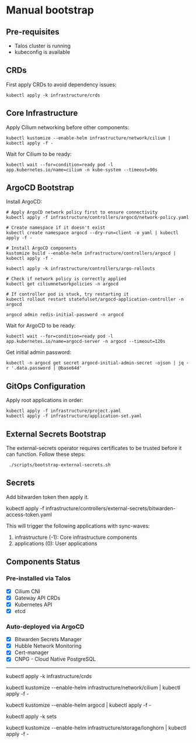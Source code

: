 # Manual bootstrap

## Pre-requisites

- Talos cluster is running
- kubeconfig is available

## CRDs

First apply CRDs to avoid dependency issues:

```shell
kubectl apply -k infrastructure/crds
```

## Core Infrastructure

Apply Cilium networking before other components:

```shell
kubectl kustomize --enable-helm infrastructure/network/cilium | kubectl apply -f -
```

Wait for Cilium to be ready:

```shell
kubectl wait --for=condition=ready pod -l app.kubernetes.io/name=cilium -n kube-system --timeout=90s
```

## ArgoCD Bootstrap

Install ArgoCD:

```shell
# Apply ArgoCD network policy first to ensure connectivity
kubectl apply -f infrastructure/controllers/argocd/network-policy.yaml

# Create namespace if it doesn't exist
kubectl create namespace argocd --dry-run=client -o yaml | kubectl apply -f -

# Install ArgoCD components
kustomize build --enable-helm infrastructure/controllers/argocd | kubectl apply -f -

kubectl apply -k infrastructure/controllers/argo-rollouts

# Check if network policy is correctly applied
kubectl get ciliumnetworkpolicies -n argocd

# If controller pod is stuck, try restarting it
kubectl rollout restart statefulset/argocd-application-controller -n argocd

argocd admin redis-initial-password -n argocd
```

Wait for ArgoCD to be ready:

```shell
kubectl wait --for=condition=ready pod -l app.kubernetes.io/name=argocd-server -n argocd --timeout=120s
```

Get initial admin password:

```shell
kubectl -n argocd get secret argocd-initial-admin-secret -ojson | jq -r '.data.password | @base64d'
```

## GitOps Configuration

Apply root applications in order:

```shell
kubectl apply -f infrastructure/project.yaml
kubectl apply -f infrastructure/application-set.yaml
```

## External Secrets Bootstrap

The external-secrets operator requires certificates to be trusted before it can function. Follow these steps:

```shell
 ./scripts/bootstrap-external-secrets.sh
```

## Secrets

Add bitwarden token then apply it.

kubectl apply -f infrastructure/controllers/external-secrets/bitwarden-access-token.yaml

This will trigger the following applications with sync-waves:

1. infrastructure (-1): Core infrastructure components
2. applications (0): User applications

## Components Status

### Pre-installed via Talos

- [x] Cilium CNI
- [x] Gateway API CRDs
- [x] Kubernetes API
- [x] etcd

### Auto-deployed via ArgoCD

- [x] Bitwarden Secrets Manager
- [x] Hubble Network Monitoring
- [x] Cert-manager
- [x] CNPG - Cloud Native PostgreSQL

---

kubectl apply -k infrastructure/crds

kubectl kustomize --enable-helm infrastructure/network/cilium | kubectl apply -f -

kubectl kustomize --enable-helm argocd | kubectl apply -f -

kubectl apply -k sets

kubectl kustomize --enable-helm infrastructure/storage/longhorn | kubectl apply -f -
